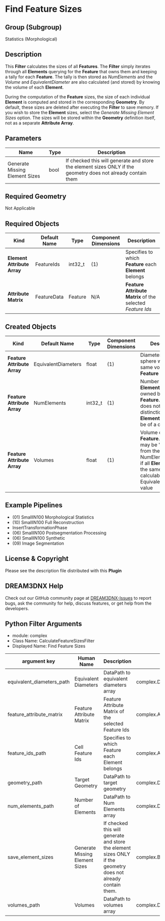 # Find Feature Sizes 


## Group (Subgroup) ##

Statistics (Morphological)

## Description ##

This **Filter** calculates the sizes of all **Features**.  The **Filter** simply iterates through all **Elements** querying for the **Feature** that owns them and keeping a tally for each **Feature**.  The tally is then stored as *NumElements* and the *Volume* and *EquivalentDiameter* are also calculated (and stored) by knowing the volume of each **Element**.

During the computation of the **Feature** sizes, the size of each individual **Element** is computed and stored in the corresponding **Geometry**. By default, these sizes are deleted after executing the **Filter** to save memory. If you wish to store the **Element** sizes, select the *Generate Missing Element Sizes* option. The sizes will be stored within the **Geometry** definition itself, not as a separate **Attribute Array**.

## Parameters ##

| Name | Type | Description |
|------|------| ----------- |
| Generate Missing Element Sizes | bool | If checked this will generate and store the element sizes ONLY if the geometry does not already contain them |

## Required Geometry ##

Not Applicable 

## Required Objects ##

| Kind | Default Name | Type | Component Dimensions | Description |
|------|--------------|------|----------------------|-------------|
| **Element Attribute Array** | FeatureIds | int32_t | (1) | Specifies to which **Feature** each **Element** belongs |
| **Attribute Matrix** | FeatureData | Feature | N/A | **Feature Attribute Matrix** of the selected _Feature Ids_ |

## Created Objects ##

| Kind | Default Name | Type | Component Dimensions | Description |
|------|--------------|------|----------------------|-------------|
| **Feature Attribute Array** | EquivalentDiameters | float | (1) | Diameter of a sphere with the same volume as the **Feature** |
| **Feature Attribute Array** | NumElements |  int32_t | (1) | Number of **Elements** that are owned by the **Feature**. This value does not place any distinction between **Elements** that may be of a different size |
| **Feature Attribute Array** | Volumes |  float | (1) | Volume of the **Feature**. This value may be "redundant" from the NumElements value if all **Elements** are the same size and is calculable from the EquivalentDiameters value |

## Example Pipelines ##

+ (01) SmallIN100 Morphological Statistics
+ (10) SmallIN100 Full Reconstruction
+ InsertTransformationPhase
+ (06) SmallIN100 Postsegmentation Processing
+ (06) SmallIN100 Synthetic
+ (09) Image Segmentation

## License & Copyright ##

Please see the description file distributed with this **Plugin**

## DREAM3DNX Help

Check out our GitHub community page at [DREAM3DNX-Issues](https://github.com/BlueQuartzSoftware/DREAM3DNX-Issues) to report bugs, ask the community for help, discuss features, or get help from the developers.

## Python Filter Arguments

+ module: complex
+ Class Name: CalculateFeatureSizesFilter
+ Displayed Name: Find Feature Sizes

| argument key | Human Name | Description | Parameter Type |
|--------------|------------|-------------|----------------|
| equivalent_diameters_path | Equivalent Diameters | DataPath to equivalent diameters array | complex.DataObjectNameParameter |
| feature_attribute_matrix | Feature Attribute Matrix | Feature Attribute Matrix of the selected Feature Ids | complex.AttributeMatrixSelectionParameter |
| feature_ids_path | Cell Feature Ids | Specifies to which Feature each Element belongs | complex.ArraySelectionParameter |
| geometry_path | Target Geometry | DataPath to target geometry | complex.DataPathSelectionParameter |
| num_elements_path | Number of Elements | DataPath to Num Elements array | complex.DataObjectNameParameter |
| save_element_sizes | Generate Missing Element Sizes | If checked this will generate and store the element sizes ONLY if the geometry does not already contain them. | complex.BoolParameter |
| volumes_path | Volumes | DataPath to volumes array | complex.DataObjectNameParameter |

